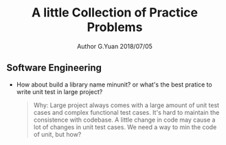 
# <center>A little Collection of Practice Problems</center>
<center>Author G.Yuan 2018/07/05</center>

## Software Engineering
* How about build a library name minunit? or what's the best pratice to write unit test in large project?
	 > Why: Large project always comes with a large amount of unit test cases and complex functional test cases. It's hard to maintain the consistence with codebase. A little change in code may cause a lot of changes in unit test cases. We need a way to min the code of unit, but how?

